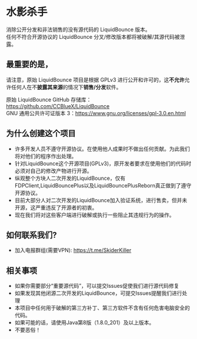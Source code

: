 # 水影杀手
  消除公开分发和非法销售的没有源代码的 LiquidBounce 版本。 \
  任何不符合开源协议的 LiquidBounce 分叉/修改版本都将被破解/其源代码被泄露。
## 最重要的是，
  请注意，原始 LiquidBounce 项目是根据 GPLv3 进行公开和许可的，这**不允许**允许任何人在不**披露其来源**的情况下**销售/分发**软件。
 
原始 LiquidBounce GitHub 存储库：https://github.com/CCBlueX/LiquidBounce \
GNU 通用公共许可证版本 3：https://www.gnu.org/licenses/gpl-3.0.en.html

## 为什么创建这个项目 
- 许多开发人员不遵守开源协议。在使用他人成果时不做出任何贡献。为此我们将对他们的程序作出处理。
- 针对LiquidBounce这个开源项目(GPLv3)，原开发者要求在使用他们的代码时必须对自己的修改产物进行开源。
- 纵观整个方块人二次开发的LiquidBounce，仅有FDPClient,LiquidBouncePlus以及LiquidBouncePlusReborn真正做到了遵守开源协议。
- 目前大部分人对二次开发的LiquidBounce加入验证系统，进行售卖，但并未开源，这严重违反了开源者的初衷。
- 现在我们将对这些客户端进行破解或执行一些阻止其违规行为的操作。

## 如何联系我们?
- 加入电报群组(需要VPN): https://t.me/SkiderKiller

## 相关事项
- 如果你需要部分“重要源代码”，可以提交Issues促使我们进行源代码修复
- 如果发现其他闭源二次开发的LiquidBounce，可提交Issues提醒我们进行处理
- 本项目中任何用于破解的第三方补丁、第三方软件不含有任何危害电脑安全的代码。
- 如果可能的话，请使用Java第8版（1.8.0_201）及以上版本。
- 不要恶俗！
